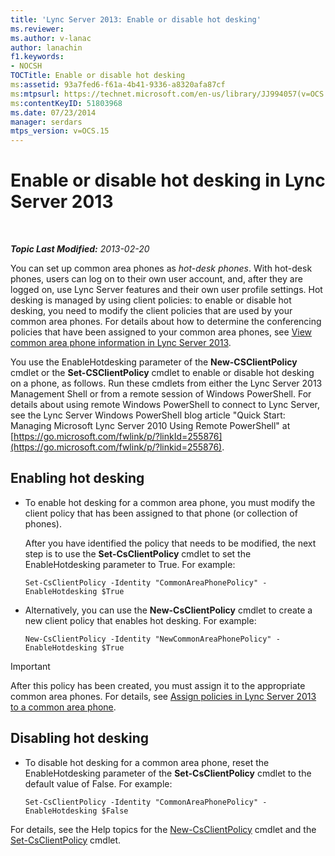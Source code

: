 ```yaml
---
title: 'Lync Server 2013: Enable or disable hot desking'
ms.reviewer: 
ms.author: v-lanac
author: lanachin
f1.keywords:
- NOCSH
TOCTitle: Enable or disable hot desking
ms:assetid: 93a7fed6-f61a-4b41-9336-a8320afa87cf
ms:mtpsurl: https://technet.microsoft.com/en-us/library/JJ994057(v=OCS.15)
ms:contentKeyID: 51803968
ms.date: 07/23/2014
manager: serdars
mtps_version: v=OCS.15
---
```


<div data-xmlns="http://www.w3.org/1999/xhtml">

<div class="topic" data-xmlns="http://www.w3.org/1999/xhtml" data-msxsl="urn:schemas-microsoft-com:xslt" data-cs="https://msdn.microsoft.com/">

<div data-asp="https://msdn2.microsoft.com/asp">

# Enable or disable hot desking in Lync Server 2013

</div>

<div id="mainSection">

<div id="mainBody">

<span> </span>

_**Topic Last Modified:** 2013-02-20_

You can set up common area phones as *hot-desk phones*. With hot-desk phones, users can log on to their own user account, and, after they are logged on, use Lync Server features and their own user profile settings. Hot desking is managed by using client policies: to enable or disable hot desking, you need to modify the client policies that are used by your common area phones. For details about how to determine the conferencing policies that have been assigned to your common area phones, see [View common area phone information in Lync Server 2013](lync-server-2013-view-common-area-phone-information.md).

You use the EnableHotdesking parameter of the **New-CSClientPolicy** cmdlet or the **Set-CSClientPolicy** cmdlet to enable or disable hot desking on a phone, as follows. Run these cmdlets from either the Lync Server 2013 Management Shell or from a remote session of Windows PowerShell. For details about using remote Windows PowerShell to connect to Lync Server, see the Lync Server Windows PowerShell blog article "Quick Start: Managing Microsoft Lync Server 2010 Using Remote PowerShell" at [https://go.microsoft.com/fwlink/p/?linkId=255876](https://go.microsoft.com/fwlink/p/?linkid=255876).

<div>


<div>

## Enabling hot desking

  - To enable hot desking for a common area phone, you must modify the client policy that has been assigned to that phone (or collection of phones).
    
    After you have identified the policy that needs to be modified, the next step is to use the **Set-CsClientPolicy** cmdlet to set the EnableHotdesking parameter to True. For example:
    
        Set-CsClientPolicy -Identity "CommonAreaPhonePolicy" - EnableHotdesking $True

  - Alternatively, you can use the **New-CsClientPolicy** cmdlet to create a new client policy that enables hot desking. For example:
    
        New-CsClientPolicy -Identity "NewCommonAreaPhonePolicy" - EnableHotdesking $True

</div>

<div>


> [!IMPORTANT]  
> After this policy has been created, you must assign it to the appropriate common area phones. For details, see <A href="lync-server-2013-assign-policies-to-a-common-area-phone.md">Assign policies in Lync Server 2013 to a common area phone</A>.



</div>

<div>

## Disabling hot desking

  - To disable hot desking for a common area phone, reset the EnableHotdesking parameter of the **Set-CsClientPolicy** cmdlet to the default value of False. For example:
    
        Set-CsClientPolicy -Identity "CommonAreaPhonePolicy" - EnableHotdesking $False

</div>

For details, see the Help topics for the [New-CsClientPolicy](https://docs.microsoft.com/powershell/module/skype/New-CsClientPolicy) cmdlet and the [Set-CsClientPolicy](https://docs.microsoft.com/powershell/module/skype/Set-CsClientPolicy) cmdlet.

</div>

</div>

<span> </span>

</div>

</div>

</div>


